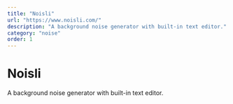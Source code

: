 ```yaml
---
title: "Noisli"
url: "https://www.noisli.com/"
description: "A background noise generator with built-in text editor."
category: "noise"
order: 1
---
```


# Noisli

A background noise generator with built-in text editor.
